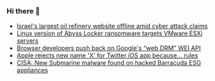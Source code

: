 ### Hi there 👋

<!--START_SECTION:feed-->
* [Israel's largest oil refinery website offline amid cyber attack claims](https://www.bleepingcomputer.com/news/security/israels-largest-oil-refinery-website-offline-amid-cyber-attack-claims/)
* [Linux version of Abyss Locker ransomware targets VMware ESXi servers](https://www.bleepingcomputer.com/news/security/linux-version-of-abyss-locker-ransomware-targets-vmware-esxi-servers/)
* [Browser developers push back on Google's “web DRM” WEI API](https://www.bleepingcomputer.com/news/google/browser-developers-push-back-on-googles-web-drm-wei-api/)
* [Apple rejects new name 'X' for Twitter iOS app because... rules](https://www.bleepingcomputer.com/news/technology/apple-rejects-new-name-x-for-twitter-ios-app-because-rules/)
* [CISA: New Submarine malware found on hacked Barracuda ESG appliances](https://www.bleepingcomputer.com/news/security/cisa-new-submarine-malware-found-on-hacked-barracuda-esg-appliances/)
<!--END_SECTION:feed-->

<!--
**frankenk/frankenk** is a ✨ _special_ ✨ repository because its `README.md` (this file) appears on your GitHub profile.

Here are some ideas to get you started:

- 🔭 I’m currently working on ...
- 🌱 I’m currently learning ...
- 👯 I’m looking to collaborate on ...
- 🤔 I’m looking for help with ...
- 💬 Ask me about ...
- 📫 How to reach me: ...
- 😄 Pronouns: ...
- ⚡ Fun fact: ...
-->



